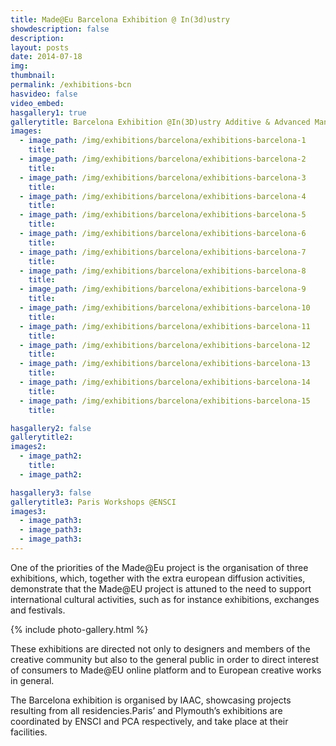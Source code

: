 ```yaml
---
title: Made@Eu Barcelona Exhibition @ In(3d)ustry
showdescription: false
description: 
layout: posts
date: 2014-07-18
img: 
thumbnail: 
permalink: /exhibitions-bcn
hasvideo: false
video_embed: 
hasgallery1: true   
gallerytitle: Barcelona Exhibition @In(3D)ustry Additive & Advanced Manufacturing Global Hub 2016
images:
  - image_path: /img/exhibitions/barcelona/exhibitions-barcelona-1
    title: 
  - image_path: /img/exhibitions/barcelona/exhibitions-barcelona-2
    title: 
  - image_path: /img/exhibitions/barcelona/exhibitions-barcelona-3
    title:  
  - image_path: /img/exhibitions/barcelona/exhibitions-barcelona-4
    title: 
  - image_path: /img/exhibitions/barcelona/exhibitions-barcelona-5
    title: 
  - image_path: /img/exhibitions/barcelona/exhibitions-barcelona-6
    title: 
  - image_path: /img/exhibitions/barcelona/exhibitions-barcelona-7
    title: 
  - image_path: /img/exhibitions/barcelona/exhibitions-barcelona-8
    title: 
  - image_path: /img/exhibitions/barcelona/exhibitions-barcelona-9
    title: 
  - image_path: /img/exhibitions/barcelona/exhibitions-barcelona-10
    title: 
  - image_path: /img/exhibitions/barcelona/exhibitions-barcelona-11
    title: 
  - image_path: /img/exhibitions/barcelona/exhibitions-barcelona-12
    title: 
  - image_path: /img/exhibitions/barcelona/exhibitions-barcelona-13
    title: 
  - image_path: /img/exhibitions/barcelona/exhibitions-barcelona-14
    title: 
  - image_path: /img/exhibitions/barcelona/exhibitions-barcelona-15
    title: 

hasgallery2: false       
gallerytitle2: 
images2:
  - image_path2:
    title:
  - image_path2: 

hasgallery3: false  
gallerytitle3: Paris Workshops @ENSCI  
images3:
  - image_path3: 
  - image_path3: 
  - image_path3:    
---
```


One of the priorities of the Made@Eu project is the organisation of three exhibitions, which, together with the extra european diffusion activities, demonstrate that the Made@EU project is attuned to the need to support international cultural activities, such as for instance exhibitions, exchanges and festivals.

{% include photo-gallery.html %}

These exhibitions are directed not only to designers and members of the creative community but also to the general public in order to direct interest of consumers to Made@EU online platform and to European creative works in general.

The Barcelona exhibition is organised by IAAC, showcasing projects resulting from all residencies.Paris’ and Plymouth’s exhibitions are coordinated by ENSCI and PCA respectively, and take place at their facilities.





